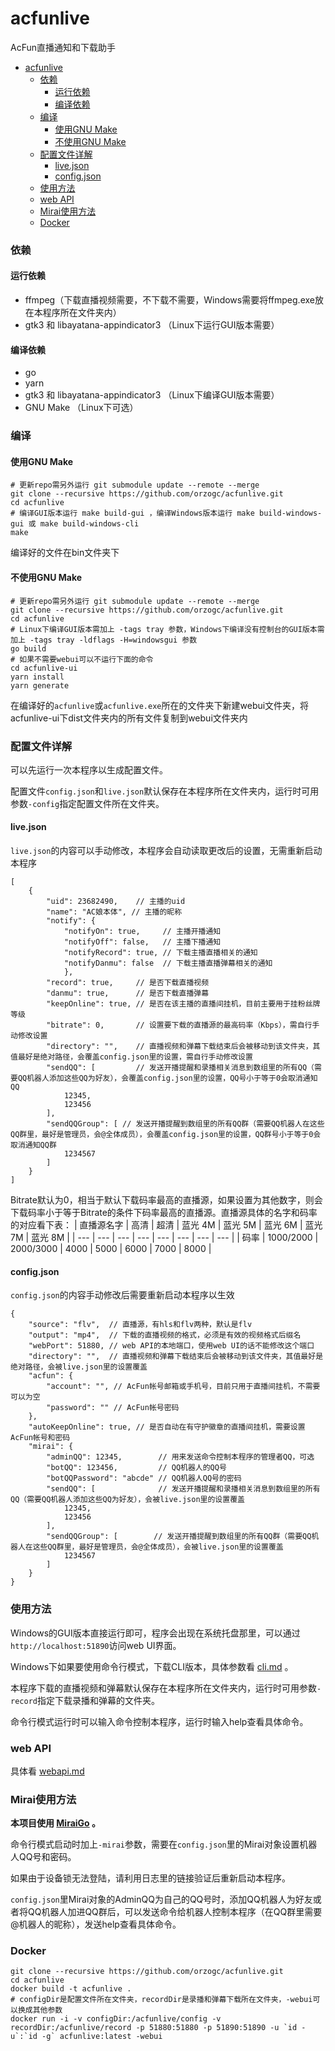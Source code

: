 # acfunlive
AcFun直播通知和下载助手

* [acfunlive](#acfunlive)
    * [依赖](#依赖)
      * [运行依赖](#运行依赖)
      * [编译依赖](#编译依赖)
    * [编译](#编译)
      * [使用GNU Make](#使用gnu-make)
      * [不使用GNU Make](#不使用gnu-make)
    * [配置文件详解](#配置文件详解)
      * [live\.json](#livejson)
      * [config\.json](#configjson)
    * [使用方法](#使用方法)
    * [web API](#web-api)
    * [Mirai使用方法](#mirai使用方法)
    * [Docker](#docker)

### 依赖
#### 运行依赖
* ffmpeg（下载直播视频需要，不下载不需要，Windows需要将ffmpeg.exe放在本程序所在文件夹内）
* gtk3 和 libayatana-appindicator3 （Linux下运行GUI版本需要）

#### 编译依赖
* go
* yarn
* gtk3 和 libayatana-appindicator3 （Linux下编译GUI版本需要）
* GNU Make （Linux下可选）

### 编译
#### 使用GNU Make
```
# 更新repo需另外运行 git submodule update --remote --merge
git clone --recursive https://github.com/orzogc/acfunlive.git
cd acfunlive
# 编译GUI版本运行 make build-gui ，编译Windows版本运行 make build-windows-gui 或 make build-windows-cli
make
```
编译好的文件在bin文件夹下

#### 不使用GNU Make
```
# 更新repo需另外运行 git submodule update --remote --merge
git clone --recursive https://github.com/orzogc/acfunlive.git
cd acfunlive
# Linux下编译GUI版本需加上 -tags tray 参数，Windows下编译没有控制台的GUI版本需加上 -tags tray -ldflags -H=windowsgui 参数
go build
# 如果不需要webui可以不运行下面的命令
cd acfunlive-ui
yarn install
yarn generate
```
在编译好的`acfunlive`或`acfunlive.exe`所在的文件夹下新建webui文件夹，将acfunlive-ui下dist文件夹内的所有文件复制到webui文件夹内

### 配置文件详解
可以先运行一次本程序以生成配置文件。

配置文件`config.json`和`live.json`默认保存在本程序所在文件夹内，运行时可用参数`-config`指定配置文件所在文件夹。

#### live.json
`live.json`的内容可以手动修改，本程序会自动读取更改后的设置，无需重新启动本程序
```
[
    {
        "uid": 23682490,    // 主播的uid
        "name": "AC娘本体", // 主播的昵称
        "notify": {
            "notifyOn": true,     // 主播开播通知
            "notifyOff": false,   // 主播下播通知
            "notifyRecord": true, // 下载主播直播相关的通知
            "notifyDanmu": false  // 下载主播直播弹幕相关的通知
            },
        "record": true,     // 是否下载直播视频
        "danmu": true,      // 是否下载直播弹幕
        "keepOnline": true, // 是否在该主播的直播间挂机，目前主要用于挂粉丝牌等级
        "bitrate": 0,       // 设置要下载的直播源的最高码率（Kbps），需自行手动修改设置
        "directory": "",    // 直播视频和弹幕下载结束后会被移动到该文件夹，其值最好是绝对路径，会覆盖config.json里的设置，需自行手动修改设置
        "sendQQ": [         // 发送开播提醒和录播相关消息到数组里的所有QQ（需要QQ机器人添加这些QQ为好友），会覆盖config.json里的设置，QQ号小于等于0会取消通知QQ
            12345,
            123456
        ],
        "sendQQGroup": [ // 发送开播提醒到数组里的所有QQ群（需要QQ机器人在这些QQ群里，最好是管理员，会@全体成员），会覆盖config.json里的设置，QQ群号小于等于0会取消通知QQ群
            1234567
        ]
    }
]
```
Bitrate默认为0，相当于默认下载码率最高的直播源，如果设置为其他数字，则会下载码率小于等于Bitrate的条件下码率最高的直播源。直播源具体的名字和码率的对应看下表：
| 直播源名字 | 高清 | 超清 | 蓝光 4M | 蓝光 5M | 蓝光 6M | 蓝光 7M | 蓝光 8M |
| --- | --- | --- | --- | --- | --- | --- | --- |
| 码率 | 1000/2000 | 2000/3000 | 4000 | 5000 | 6000 | 7000 | 8000 |

#### config.json
`config.json`的内容手动修改后需要重新启动本程序以生效
```
{
    "source": "flv",  // 直播源，有hls和flv两种，默认是flv
    "output": "mp4",  // 下载的直播视频的格式，必须是有效的视频格式后缀名
    "webPort": 51880, // web API的本地端口，使用web UI的话不能修改这个端口
    "directory": "",  // 直播视频和弹幕下载结束后会被移动到该文件夹，其值最好是绝对路径，会被live.json里的设置覆盖
    "acfun": {
        "account": "", // AcFun帐号邮箱或手机号，目前只用于直播间挂机，不需要可以为空
        "password": "" // AcFun帐号密码
    },
    "autoKeepOnline": true, // 是否自动在有守护徽章的直播间挂机，需要设置AcFun帐号和密码
    "mirai": {
        "adminQQ": 12345,        // 用来发送命令控制本程序的管理者QQ，可选
        "botQQ": 123456,         // QQ机器人的QQ号
        "botQQPassword": "abcde" // QQ机器人QQ号的密码
        "sendQQ": [              // 发送开播提醒和录播相关消息到数组里的所有QQ（需要QQ机器人添加这些QQ为好友），会被live.json里的设置覆盖
            12345,
            123456
        ],
        "sendQQGroup": [        // 发送开播提醒到数组里的所有QQ群（需要QQ机器人在这些QQ群里，最好是管理员，会@全体成员），会被live.json里的设置覆盖
            1234567
        ]
    }
}
```

### 使用方法
Windows的GUI版本直接运行即可，程序会出现在系统托盘那里，可以通过`http://localhost:51890`访问web UI界面。

Windows下如果要使用命令行模式，下载CLI版本，具体参数看 [cli.md](https://github.com/orzogc/acfunlive/blob/master/doc/cli.md) 。

本程序下载的直播视频和弹幕默认保存在本程序所在文件夹内，运行时可用参数`-record`指定下载录播和弹幕的文件夹。

命令行模式运行时可以输入命令控制本程序，运行时输入help查看具体命令。

### web API
具体看 [webapi.md](https://github.com/orzogc/acfunlive/blob/master/doc/webapi.md)

### Mirai使用方法
**本项目使用 [MiraiGo](https://github.com/Mrs4s/MiraiGo) 。**

命令行模式启动时加上`-mirai`参数，需要在`config.json`里的Mirai对象设置机器人QQ号和密码。

如果由于设备锁无法登陆，请利用日志里的链接验证后重新启动本程序。

`config.json`里Mirai对象的AdminQQ为自己的QQ号时，添加QQ机器人为好友或者将QQ机器人加进QQ群后，可以发送命令给机器人控制本程序（在QQ群里需要@机器人的昵称），发送help查看具体命令。

### Docker
```
git clone --recursive https://github.com/orzogc/acfunlive.git
cd acfunlive
docker build -t acfunlive .
# configDir是配置文件所在文件夹，recordDir是录播和弹幕下载所在文件夹，-webui可以换成其他参数
docker run -i -v configDir:/acfunlive/config -v recordDir:/acfunlive/record -p 51880:51880 -p 51890:51890 -u `id -u`:`id -g` acfunlive:latest -webui
```

